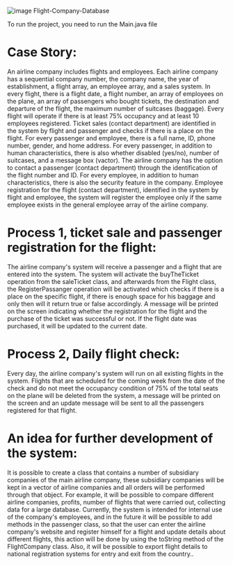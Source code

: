 ![image](https://user-images.githubusercontent.com/122441156/212073989-6d882e88-80d6-4ce1-b66d-657a06e26983.png)
Flight-Company-Database

To run the project, you need to run the Main.java file

# Case Story:
An airline company includes flights and employees. Each airline company has a sequential company number, the company name, the year of establishment, a flight array, an employee array, and a sales system. In every flight, there is a flight date, a flight number, an array of employees on the plane, an array of passengers who bought tickets, the destination and departure of the flight, the maximum number of suitcases (baggage). Every flight will operate if there is at least 75% occupancy and at least 10 employees registered. Ticket sales (contact department) are identified in the system by flight and passenger and checks if there is a place on the flight. For every passenger and employee, there is a full name, ID, phone number, gender, and home address. For every passenger, in addition to human characteristics, there is also whether disabled (yes/no), number of suitcases, and a message box (vactor). The airline company has the option to contact a passenger (contact department) through the identification of the flight number and ID. For every employee, in addition to human characteristics, there is also the security feature in the company. Employee registration for the flight (contact department), identified in the system by flight and employee, the system will register the employee only if the same employee exists in the general employee array of the airline company.

# Process 1, ticket sale and passenger registration for the flight:
The airline company's system will receive a passenger and a flight that are entered into the system. The system will activate the buyTheTicket operation from the saleTicket class, and afterwards from the Flight class, the RegisterPassanger operation will be activated which checks if there is a place on the specific flight, if there is enough space for his baggage and only then will it return true or false accordingly. A message will be printed on the screen indicating whether the registration for the flight and the purchase of the ticket was successful or not. If the flight date was purchased, it will be updated to the current date.

# Process 2, Daily flight check:
Every day, the airline company's system will run on all existing flights in the system. Flights that are scheduled for the coming week from the date of the check and do not meet the occupancy condition of 75% of the total seats on the plane will be deleted from the system, a message will be printed on the screen and an update message will be sent to all the passengers registered for that flight.

# An idea for further development of the system:
It is possible to create a class that contains a number of subsidiary companies of the main airline company, these subsidiary companies will be kept in a vector of airline companies and all orders will be performed through that object. For example, it will be possible to compare different airline companies, profits, number of flights that were carried out, collecting data for a large database. Currently, the system is intended for internal use of the company's employees, and in the future it will be possible to add methods in the passenger class, so that the user can enter the airline company's website and register himself for a flight and update details about different flights, this action will be done by using the toString method of the FlightCompany class. Also, it will be possible to export flight details to national registration systems for entry and exit from the country..

